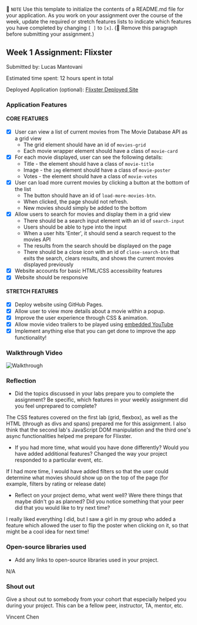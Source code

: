 📝 `NOTE` Use this template to initialize the contents of a README.md file for your application. As you work on your assignment over the course of the week, update the required or stretch features lists to indicate which features you have completed by changing `[ ]` to `[x]`. (🚫 Remove this paragraph before submitting your assignment.)

## Week 1 Assignment: Flixster

Submitted by: Lucas Mantovani

Estimated time spent: 12 hours spent in total

Deployed Application (optional): [Flixster Deployed Site](https://lrmantovani10.github.io/Flixster/)

### Application Features

#### CORE FEATURES

- [X] User can view a list of current movies from The Movie Database API as a grid view
  - The grid element should have an id of `movies-grid`
  - Each movie wrapper element should have a class of `movie-card`
- [X] For each movie displayed, user can see the following details:
  - Title - the element should have a class of `movie-title`
  - Image - the `img` element should have a class of `movie-poster`
  - Votes - the element should have a class of `movie-votes`
- [X] User can load more current movies by clicking a button at the bottom of the list
  - The button should have an id of `load-more-movies-btn`.
  - When clicked, the page should not refresh.
  - New movies should simply be added to the bottom
- [X] Allow users to search for movies and display them in a grid view
  - There should be a search input element with an id of `search-input`
  - Users should be able to type into the input
  - When a user hits 'Enter', it should send a search request to the movies API
  - The results from the search should be displayed on the page
  - There should be a close icon with an id of `close-search-btn` that exits the search, clears results, and shows the current movies displayed previously
- [X] Website accounts for basic HTML/CSS accessibility features
- [X] Website should be responsive

#### STRETCH FEATURES

- [X] Deploy website using GitHub Pages. 
- [X] Allow user to view more details about a movie within a popup.
- [X] Improve the user experience through CSS & animation.
- [X] Allow movie video trailers to be played using [embedded YouTube](https://support.google.com/youtube/answer/171780?hl=en)
- [X] Implement anything else that you can get done to improve the app functionality!

### Walkthrough Video

![Walkthrough](https://user-images.githubusercontent.com/11562529/174409023-2a071aaa-abf5-4337-a72f-91500ffba33e.gif)

### Reflection

* Did the topics discussed in your labs prepare you to complete the assignment? Be specific, which features in your weekly assignment did you feel unprepared to complete?

The CSS features covered on the first lab (grid, flexbox), as well as the HTML (through as divs and spans) prepared me for this assignment. I also think that the second lab's JavaScript DOM manipulation and the third one's async functionalities helped me prepare for Flixster. 

* If you had more time, what would you have done differently? Would you have added additional features? Changed the way your project responded to a particular event, etc.
  
If I had more time, I would have added filters so that the user could determine what movies should
show up on the top of the page (for example, filters by rating or release date)

* Reflect on your project demo, what went well? Were there things that maybe didn't go as planned? Did you notice something that your peer did that you would like to try next time?

I really liked everything I did, but I saw a girl in my group who added a feature which allowed the user to 
flip the poster when clicking on it, so that might be a cool idea for next time!

### Open-source libraries used

- Add any links to open-source libraries used in your project.

N/A

### Shout out

Give a shout out to somebody from your cohort that especially helped you during your project. This can be a fellow peer, instructor, TA, mentor, etc.

Vincent Chen
